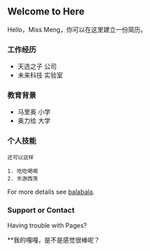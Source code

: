 ## Welcome to Here

Hello，Miss Meng，你可以在这里建立一份简历。

### 工作经历

- 天选之子 公司
- 未来科技 实验室

### 教育背景

- 马里奥 小学
- 奥力给 大学

### 个人技能

```
还可以这样

1. 吃吃喝喝
2. 东游西荡
```

For more details see [balabala](https://guides.github.com/features/mastering-markdown/).

### Support or Contact

Having trouble with Pages? 


**我的嘎嘎，是不是感觉很棒呢？


